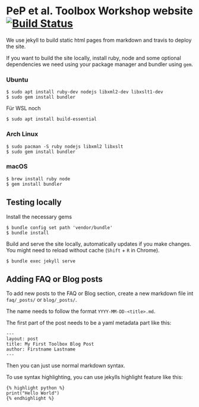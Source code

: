 # PeP et al. Toolbox Workshop website [![Build Status](https://travis-ci.org/pep-dortmund/homepage-toolbox.svg?branch=master)](https://travis-ci.org/pep-dortmund/homepage-toolbox)

We use jekyll to build static html pages from markdown and travis to deploy the site.

If you want to build the site locally, install ruby, node and some optional dependencies we need using your package manager and bundler using `gem`.

### Ubuntu

```
$ sudo apt install ruby-dev nodejs libxml2-dev libxslt1-dev
$ sudo gem install bundler
```
Für WSL noch
```
$ sudo apt install build-essential
```


### Arch Linux

```
$ sudo pacman -S ruby nodejs libxml2 libxslt
$ sudo gem install bundler
```

### macOS

```
$ brew install ruby node
$ gem install bundler
```

## Testing locally

Install the necessary gems
```
$ bundle config set path 'vendor/bundle'
$ bundle install
```

Build and serve the site locally, automatically updates if you make changes.
You might need to reload without cache (`Shift` + `R` in Chrome).

```
$ bundle exec jekyll serve
```

## Adding FAQ or Blog posts

To add new posts to the FAQ or Blog section, create a new markdown file
int `faq/_posts/` or `blog/_posts/`.

The name needs to follow the format `YYYY-MM-DD-<title>.md`.

The first part of the post needs to be a yaml metadata part like this:
```
---
layout: post
title: My First Toolbox Blog Post
author: Firstname Lastname
---
```

Then you can just use normal markdown syntax.

To use syntax highlighting, you can use jekylls highlight feature like this:

```
{% highlight python %}
print("Hello World")
{% endhighlight %}
```
